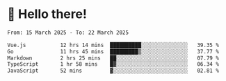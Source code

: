 # 👋 Hello there!

<!--START_SECTION:waka-->

```txt
From: 15 March 2025 - To: 22 March 2025

Vue.js           12 hrs 14 mins  ██████████░░░░░░░░░░░░░░░   39.35 %
Go               11 hrs 45 mins  █████████▒░░░░░░░░░░░░░░░   37.77 %
Markdown         2 hrs 25 mins   ██░░░░░░░░░░░░░░░░░░░░░░░   07.79 %
TypeScript       1 hr 58 mins    █▓░░░░░░░░░░░░░░░░░░░░░░░   06.34 %
JavaScript       52 mins         ▓░░░░░░░░░░░░░░░░░░░░░░░░   02.81 %
```

<!--END_SECTION:waka-->
